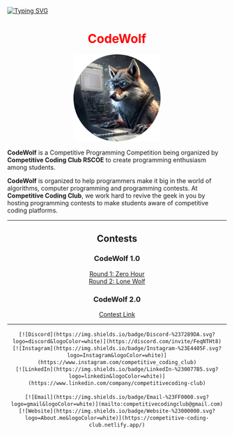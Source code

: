 [![Typing
SVG](https://readme-typing-svg.demolab.com?font=Tilt+Warp&size=30&duration=2999&pause=497&color=F70000&center=true&width=1000&lines=Hey+There+%F0%9F%91%8B;Welcome+to+CCC+%F0%9F%92%BB)](https://git.io/typing-svg)

<div align="center">
    <h1 style="color : red">CodeWolf</h1>
</div>
<p align="center">
    <a href="https://github.com/login?return_to=%2Fcompetitive-code%2Fcompetitive-code">
        <img style="width:200px" src="https://github.com/competitive-code/competitive-code/blob/main/codewolf.png"
            alt="CodeWolf" />
    </a>
</p>
<p>
    <strong>CodeWolf</strong> is a Competitive Programming Competition being organized by <strong>Competitive Coding
        Club
        RSCOE</strong> to create programming enthusiasm among students.
</p>
<p>
    <strong>CodeWolf</strong> is organized to help programmers make it big in the world of algorithms, computer
    programming and programming contests. At <strong>Competitive Coding Club</strong>, we work hard to revive the
    geek in you by hosting programming contests to make students aware of competitive coding platforms.
</p>
<hr>
<h2 align="center">Contests</h2>
<div align="center">
    <h3>CodeWolf 1.0</h3>
    <a href="https://www.hackerrank.com/0-hour-round-1">Round 1: Zero Hour</a> <br>
    <a href="https://www.hackerrank.com/lone-wolf-round-2-1">Round 2: Lone Wolf</a>
</div>
<div align="center">
    <h3>CodeWolf 2.0</h3>
    <a href="https://www.hackerrank.com/codewolf-2-0">Contest Link</a>
</div>
<hr>
<div align="center">

    [![Discord](https://img.shields.io/badge/Discord-%237289DA.svg?logo=discord&logoColor=white)](https://discord.com/invite/FeqNTHt8)
    [![Instagram](https://img.shields.io/badge/Instagram-%23E4405F.svg?logo=Instagram&logoColor=white)](https://www.instagram.com/competitive_coding_club)
    [![LinkedIn](https://img.shields.io/badge/LinkedIn-%230077B5.svg?logo=linkedin&logoColor=white)](https://www.linkedin.com/company/competitivecoding-club)

    [![Email](https://img.shields.io/badge/Email-%23FF0000.svg?logo=gmail&logoColor=white)](mailto:competitivecodingclub@gmail.com)
    [![Website](https://img.shields.io/badge/Website-%23000000.svg?logo=About.me&logoColor=white)](https://competitive-coding-club.netlify.app/)
</div>
